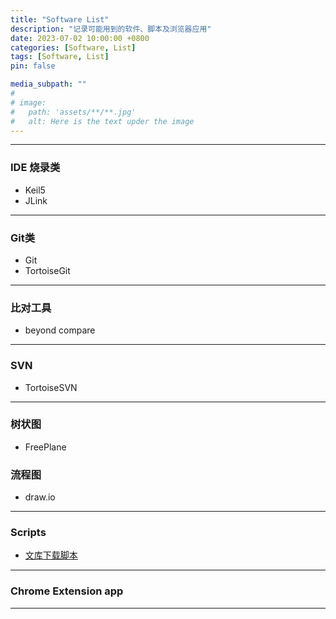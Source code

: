 ```yaml
---
title: "Software List"
description: "记录可能用到的软件、脚本及浏览器应用"
date: 2023-07-02 10:00:00 +0800
categories: [Software, List]
tags: [Software, List]
pin: false

media_subpath: ""
#
# image:
#   path: 'assets/**/**.jpg'
#   alt: Here is the text upder the image
---
```


***

### IDE 烧录类
- Keil5
- JLink

***

### Git类
- Git
- TortoiseGit

***

### 比对工具
- beyond compare

***

### SVN
- TortoiseSVN

***

### 树状图
- FreePlane

### 流程图
- draw.io

***

### Scripts
- [文库下载脚本](https://greasyfork.org/zh-CN/scripts/437609-%E6%96%87%E5%BA%93%E4%B8%8B%E8%BD%BD%E5%99%A8)

***

### Chrome Extension app

***